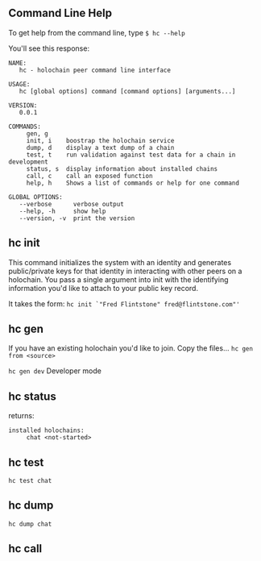 
## Command Line Help

To get help from the command line, type ```$ hc --help```

You'll see this response:
```
NAME:
   hc - holochain peer command line interface

USAGE:
   hc [global options] command [command options] [arguments...]

VERSION:
   0.0.1

COMMANDS:
     gen, g     
     init, i    boostrap the holochain service
     dump, d    display a text dump of a chain
     test, t    run validation against test data for a chain in development
     status, s  display information about installed chains
     call, c    call an exposed function
     help, h    Shows a list of commands or help for one command

GLOBAL OPTIONS:
   --verbose      verbose output
   --help, -h     show help
   --version, -v  print the version
```

## hc init
This command initializes the system with an identity and generates public/private keys for that identity in interacting with other peers on a holochain. You pass a single argument into init with the identifying information you'd like to attach to your public key record. 

It takes the form: ``` hc init `"Fred Flintstone" fred@flintstone.com"' ```

## hc gen
If you have an existing holochain you'd like to join. Copy the files...
```hc gen from <source>```


```hc gen dev``` Developer mode

## hc status

returns: 
```
installed holochains:                                               
     chat <not-started>  
```

## hc test

``` hc test chat ```

## hc dump

``` hc dump chat ```

## hc call

